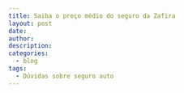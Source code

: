 ```yaml
---
title: Saiba o preço médio do seguro da Zafira
layout: post
date:
author:
description:
categories:
  - blog
tags:
  - Dúvidas sobre seguro auto
---
```

